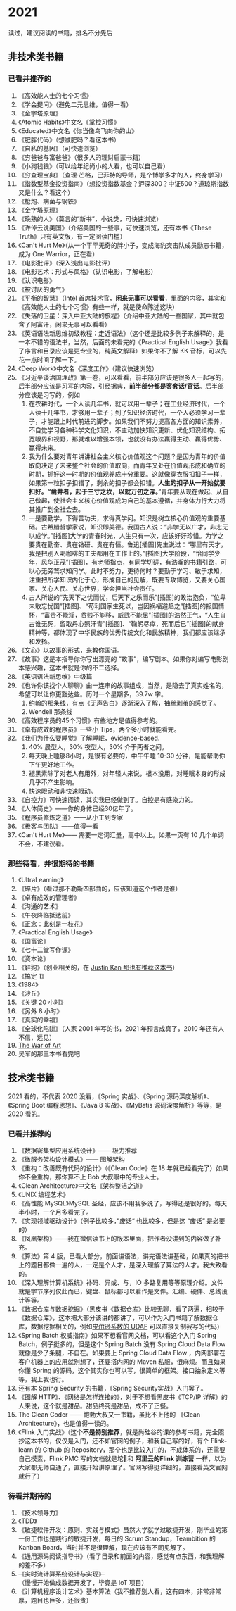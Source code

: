 # 2021

读过，建议阅读的书籍，排名不分先后

## 非技术类书籍

### 已看并推荐的

1. 《高效能人士的七个习惯》
2. 《学会提问》（避免二元思维，值得一看）
3. 《金字塔原理》
4. 《Atomic Habits》中文名《掌控习惯》
5. 《Educated》中文名《你当像鸟飞向你的山》
6. 《肥胖代码》（想减肥吗？看这本书）
7. 《自私的基因》（可快速浏览）
8. 《穷爸爸与富爸爸》（很多人的理财启蒙书籍）
9. 《小狗钱钱》（可以给年纪尚小的人看，也可以自己看）
10. 《穷查理宝典》（查理·芒格，巴菲特的导师，是个博学多才的人，终身学习）
11. 《指数型基金投资指南》（想投资指数基金？沪深300？中证500？道琼斯指数又是什么？看这个）
12. 《枪炮、病菌与钢铁》
13. 《金字塔原理》
14. 《晚熟的人》（莫言的“新书”，小说类，可快速浏览）
15. 《许倬云说美国》（介绍美国的一些事，可快速浏览，还有本书《These Truth》只有英文版，有一定阅读门槛）
16. 《Can't Hurt Me》（从一个平平无奇的胖小子，变成海豹突击队成员励志书籍，成为 One Warrior，正在看）
17. 《电影批评》（深入浅出电影批评）
18. 《电影艺术：形式与风格》（认识电影，了解电影）
19. 《认识电影》
20. 《被讨厌的勇气》
21. 《平衡的智慧》（Intel 首席技术官，**闲来无事可以看看**，里面的内容，其实和《高效能人士的七个习惯》有些一样，就是使命陈述这块）
22. 《失落的卫星：深入中亚大陆的旅程》（介绍中亚大陆的一些国家，其中就包含了阿富汗，闲来无事可以看看）
23. 《英语语法新思维初级教程：走近语法》（这个还是比较多例子来解释的，是一本不错的语法书，当然，后面的未看完的《Practical English Usage》我看了序言和目录应该是更专业的，纯英文解释）如果你不了解 KK 音标，可以先花一点时间了解一下。
24. 《Deep Work》中文名《深度工作》（建议快速浏览）
25. 《习近平谈治国理政》第一卷，可以看看，前半部分应该是很多人一起写的，后半部分应该是习写的内容，引经据典，**前半部分都是客套话/官话**。后半部分应该是习写的，例如
    1. 在农耕时代，一个人读几年书，就可以用一辈子；在工业经济时代，一个人读十几年书，才够用一辈子；到了知识经济时代，一个人必须学习一辈子，才能跟上时代前进的脚步。如果我们不努力提高各方面的知识素养，不自觉学习各种科学文化知识，不主动加快知识更新、优化知识结构、拓宽眼界和视野，那就难以增强本领，也就没有办法赢得主动、赢得优势、赢得未来。
    2. 我为什么要对青年讲讲社会主义核心价值观这个问题？是因为青年的价值取向决定了未来整个社会的价值取向，而青年又处在价值观形成和确立的时期，抓好这一时期的价值观养成十分重要。这就像穿衣服扣扣子一样，如果第一粒扣子扣错了，剩余的扣子都会扣错。**人生的扣子从一开始就要扣好。“凿井者，起于三寸之坎，以就万仞之深。**”青年要从现在做起、从自己做起，使社会主义核心价值观成为自己的基本遵循，并身体力行大力将其推广到全社会去。
    3. 一是要勤学，下得苦功夫，求得真学问。知识是树立核心价值观的重要基础。古希腊哲学家说，知识即美德。我国古人说：“非学无以广才，非志无以成学。”[插图]大学的青春时光，人生只有一次，应该好好珍惜。为学之要贵在勤奋、贵在钻研、贵在有恒。鲁迅[插图]先生说过：“哪里有天才，我是把别人喝咖啡的工夫都用在工作上的。”[插图]大学阶段，“恰同学少年，风华正茂”[插图]，有老师指点，有同学切磋，有浩瀚的书籍引路，可以心无旁骛求知问学。此时不努力，更待何时？要勤于学习、敏于求知，注重把所学知识内化于心，形成自己的见解，既要专攻博览，又要关心国家、关心人民、关心世界，学会担当社会责任。
    4. 古人所说的“先天下之忧而忧，后天下之乐而乐”[插图]的政治抱负，“位卑未敢忘忧国”[插图]、“苟利国家生死以，岂因祸福避趋之”[插图]的报国情怀，“富贵不能淫，贫贱不能移，威武不能屈”[插图]的浩然正气，“人生自古谁无死，留取丹心照汗青”[插图]、“鞠躬尽瘁，死而后已”[插图]的献身精神等，都体现了中华民族的优秀传统文化和民族精神，我们都应该继承和发扬。
26. 《文心》以故事的形式，来教你国语。
27. 《故事》这是本指导你你写出漂亮的 “故事”，编写剧本。如果你对编写电影剧本感兴趣，这本书就是你的不二选择。
28. 《英语语法新思维》中级篇
29. 《也许你该找个人聊聊》由一连串的故事组成，当然，是隐去了真实姓名的，希望可以让你更豁达些。历时一个星期多，39.7w 字。
    1. 约翰的那条线，有点《无声告白》逐渐深入了解，抽丝剥茧的感觉了。
    2. Wendell 那条线
30. 《高效程序员的45个习惯》有些地方是值得参考的。
31. 《卓有成效的程序员》一些小 Tips，两个多小时就能看完。
32. 《我们为什么要睡觉》了解睡眠，evidence-based.
    1. 40% 晨型人，30% 夜型人，30% 介于两者之间。
    2. 每天晚上睡够8小时，是很有必要的，中午午睡 10-30 分钟，是能帮助你下午更好地工作。
    3. 褪黑素除了对老人有用外，对年轻人来说，根本没用，对睡眠本身的形成几乎不产生影响。
    4. 快速眼动和非快速眼动。
33. 《自控力》可快速阅读，其实我已经做到了。自控是有感染力的。
34. 《人体简史》——你的身体已经30亿年了。
35. 《程序员修炼之道》——从小工到专家
36. 《极客与团队》——值得一看
37. 《Can't Hurt Me》—— 需要一定词汇量，高中以上。如果一页有 10 几个单词不会，不建议看。

### 那些待看，并很期待的书籍

1. 《UltraLearning》
2. 《碎片》（看过那不勒斯四部曲的，应该知道这个作者是谁）
3. 《卓有成效的管理者》
4. 《沟通的艺术》
6. 《午夜降临抵达前》
8. 《正念：此刻是一枝花》
10. 《Practical English Usage》
11. 《国富论》
14. 《七十二堂写作课》
15. 《资本论》
16. 《鞋狗》（创业相关的，在 [Justin Kan 那也有推荐这本书](https://www.youtube.com/watch?v=qvS0WpK719w&t=180s)）
17. 《搞定 1》
18. 《1984》
19. 《沙丘》
20. 《关键 20 小时》
21. 《另外 8 小时》
22. 《真实的幸福》
23. 《全球化陷阱》（人家 2001 年写的书，2021 年预言成真了，2010 年还有人不信，远见）
24. [ The War of Art](https://book.douban.com/subject/2253794/)
25. 吴军的那三本书看完吧

## 技术类书籍

2021 看的，不代表 2020 没看，《Spring 实战》、《Spring 源码深度解析》、《Spring Boot 编程思想》、《Java 8 实战》、《MyBatis 源码深度解析》等等，是 2020 看的。

### 已看并推荐的

1. 《数据密集型应用系统设计》—— 极力推荐
2. 《微服务架构设计模式》—— 图解架构
3. 《重构：改善既有代码的设计》（《Clean Code》在 18 年就已经看完了）如果你不会重构，那你算不上 Bob 大叔眼中的专业人士。
4. 《Clean Architecture》中文名《架构整洁之道》
5. 《UNIX 编程艺术》
6. 《高性能 MySQL》MySQL 圣经，应该不用我多说了，写得还是很好的。每天半小时，一个月多看完了。
7. 《实现领域驱动设计》（例子比较多，”废话“ 也比较多，但是这 “废话” 是必要的）
8. 《凤凰架构》——我在微信读书上的版本里面，把作者没讲到的内容做了补充。
9. 《算法》第 4 版，已看大部分，前面讲语法，讲完语法讲基础，如果真的把书上的题目都做一遍的人，一定是个人才，是深入理解了算法的人才。我大致看的。
10. 《深入理解计算机系统》补码、异或、与，IO 多路复用等等原理介绍。文件就是字节序列仅此而已，键盘、鼠标都可以看作是文件。汇编、硬件、总线设计等等。
11. 《数据仓库与数据挖掘》（黑皮书《数据仓库》比较无聊，看了两遍，相较于《数据仓库》，这本把大部分该讲的都讲了，可以作为入门书籍了解数据仓库，数据挖掘相关的，例如[皮尔逊系数的 UDAF](https://young1lin.me/2020/10/30/UDAF/) 可以直接复制我写的代码）
12. 《Spring Batch 权威指南》如果不想看官网文档，可以看这个入门 Spring Batch，例子挺多的，但是这个 Spring Batch 没有 Spring Cloud Data Flow 就像是少了条腿，不自在。如果要上  Spring Cloud Data Flow ，内网部署在客户机器上的应用就别想了，还要搭内网的 Maven 私服，很麻烦。而且如果你懂 Spring 的源码，这个其实你也可以写，很简单的框架。接口抽象定义等等，我上我也行。
13. 还有本 Spring Security 的书籍，《Spring Security实战》入门罢了。
14. 《图解 HTTP》、《网络是怎样连接的》，对于不想看黑皮书《TCP/IP 详解》的人来说，这个就是甜品。甜品终究是甜品，成不了正餐。
15. The Clean Coder —— 鲍勃大叔又一书籍，虽比不上他的 《Clean Architecture》，也是值得一读的。
16. 《Flink 入门实战》（这个**不是特别推荐**，就是尚硅谷的课的参考书籍，完全照抄这本书的，仅仅是入门，还不如官网的例子，和我自己写的好，有个 Flink-learn 的 Github 的 Repository，那个也是比较入门的，不成体系的，还需要自己摸索，Flink PMC 写的文档就是坨💩和 **阿里云的Flink 训练营** 一样，以为大家都无师自通了，直接开始讲原理了。官网写得挺详细的，直接看英文官网就行了）

### 待看并期待的

1. 《技术领导力》
2. 《TDD》
3. 《敏捷软件开发：原则、实践与模式》虽然大学就学过敏捷开发，刚毕业的第一份工作也是践行的敏捷开发，每日的 Scrum Standup，Teambition 的 Kanban Board，当时并不是很理解，现在应该有不同见解了。
5. 《通用源码阅读指导书》（看了目录和前面的内容，感觉有点东西，和我理解的差不多）
6. <del>《实时流计算系统设计与实现》</del>（慢慢开始做成数据开发了，毕竟是 IoT 项目）
7. 《计算机程序设计艺术》基本算法（我不推荐别人看，这有四本，非常非常厚，题目也巨多，还很贵）

